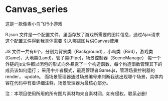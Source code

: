 # Canvas_series
这是一款像素小鸟飞行小游戏

R.json 文件是一个配置文件，里面存放了游戏所需要的图片信息，通过Ajax请求这个配置文件得到我具体需要
引入哪些图片供Canvas使用

JS 文件一共有6个，分别为背景类（Background），小鸟类（Bird），游戏类(Game)，大地类(Land)，管子类(Pipe)，场景控制器（SceneManage）
每一个外链的js文件都以闭包的形式向外暴露了一个构造函数，每个构造函数管理其下的成员该如何运行；
采用中介者模式，最高管理者Game.js，管理场景控制器的render， update。
而场景管理器通过场景编号来判断我该出现哪个场景，具体内容在代码中有着详细注释，场景管理器为最核心部分。

注：本项目使用所用的所有图片素材均来自素材网，如有侵权，联系必删!
